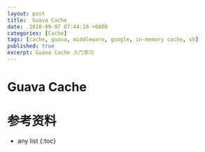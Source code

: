 ```yaml
---
layout: post
title:  Guava Cache
date:  2018-09-07 07:44:19 +0800
categories: [Cache]
tags: [cache, guava, middleware, google, in-memory cache, sh]
published: true
excerpt: Guava Cache 入门学习
---
```


# Guava Cache


# 参考资料

* any list
{:toc}